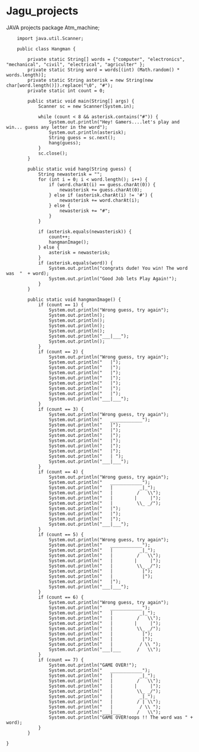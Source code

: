 # Jagu_projects
JAVA projects
package Atm_machine;


		import java.util.Scanner;

		public class Hangman {

			private static String[] words = {"computer", "electronics", "mechanical", "civil", "electrical", "agriculter" };
			private static String word = words[(int) (Math.random() * words.length)];
			private static String asterisk = new String(new char[word.length()]).replace("\0", "#");
			private static int count = 0;

			public static void main(String[] args) {
				Scanner sc = new Scanner(System.in);

				while (count < 8 && asterisk.contains("#")) {
					System.out.println("Hey! Gamers....let's play and win... guess any letter in the word");
					System.out.println(asterisk);
					String guess = sc.next();
					hang(guess);
				}
				sc.close();
			}

			public static void hang(String guess) {
				String newasterisk = "";
				for (int i = 0; i < word.length(); i++) {
					if (word.charAt(i) == guess.charAt(0)) {
						newasterisk += guess.charAt(0);
					} else if (asterisk.charAt(i) != '#') {
						newasterisk += word.charAt(i);
					} else {
						newasterisk += "#";
					}
				}

				if (asterisk.equals(newasterisk)) {
					count++;
					hangmanImage();
				} else {
					asterisk = newasterisk;
				}
				if (asterisk.equals(word)) {
					System.out.println("congrats dude! You win! The word was  "  + word);
					System.out.println("Good Job lets Play Again!");
				}
			}

			public static void hangmanImage() {
				if (count == 1) {
					System.out.println("Wrong guess, try again");
					System.out.println();
					System.out.println();
					System.out.println();
					System.out.println();
					System.out.println("___|___");
					System.out.println();
				}
				if (count == 2) {
					System.out.println("Wrong guess, try again");
					System.out.println("   |");
					System.out.println("   |");
					System.out.println("   |");
					System.out.println("   |");
					System.out.println("   |");
					System.out.println("   |");
					System.out.println("   |");
					System.out.println("___|___");
				}
				if (count == 3) {
					System.out.println("Wrong guess, try again");
					System.out.println("   ____________");
					System.out.println("   |");
					System.out.println("   |");
					System.out.println("   |");
					System.out.println("   |");
					System.out.println("   |");
					System.out.println("   |");
					System.out.println("   | ");
					System.out.println("___|___");
				}
				if (count == 4) {
					System.out.println("Wrong guess, try again");
					System.out.println("   ____________");
					System.out.println("   |          _|_");
					System.out.println("   |         /   \\");
					System.out.println("   |        |     |");
					System.out.println("   |         \\_ _/");
					System.out.println("   |");
					System.out.println("   |");
					System.out.println("   |");
					System.out.println("___|___");
				}
				if (count == 5) {
					System.out.println("Wrong guess, try again");
					System.out.println("   ____________");
					System.out.println("   |          _|_");
					System.out.println("   |         /   \\");
					System.out.println("   |        |     |");
					System.out.println("   |         \\_ _/");
					System.out.println("   |           |");
					System.out.println("   |           |");
					System.out.println("   |");
					System.out.println("___|___");
				}
				if (count == 6) {
					System.out.println("Wrong guess, try again");
					System.out.println("   ____________");
					System.out.println("   |          _|_");
					System.out.println("   |         /   \\");
					System.out.println("   |        |     |");
					System.out.println("   |         \\_ _/");
					System.out.println("   |           |");
					System.out.println("   |           |");
					System.out.println("   |          / \\ ");
					System.out.println("___|___      /   \\");
				}
				if (count == 7) {
					System.out.println("GAME OVER!");
					System.out.println("   ____________");
					System.out.println("   |          _|_");
					System.out.println("   |         /   \\");
					System.out.println("   |        |     |");
					System.out.println("   |         \\_ _/");
					System.out.println("   |          _|_");
					System.out.println("   |         / | \\");
					System.out.println("   |          / \\ ");
					System.out.println("___|___      /   \\");
					System.out.println("GAME OVER!oops !! The word was " + word);
				}
			}
		
	}


